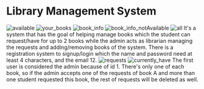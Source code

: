# Library Management System
![available](https://user-images.githubusercontent.com/101893955/163455594-6c93b1d0-ea27-4c7b-b18e-a322d8469045.png)
![your_books](https://user-images.githubusercontent.com/101893955/163455633-0da52b24-19f2-4f4c-8d22-9c54047c3ed6.png)
![book_info](https://user-images.githubusercontent.com/101893955/163456577-a30ca45e-a797-4c15-82c9-acf89a01f714.png)
![book_info_notAvailable](https://user-images.githubusercontent.com/101893955/163456619-11996b25-e2b3-41ce-a4cd-767928e2836c.png)
![all](https://user-images.githubusercontent.com/101893955/163455686-4628c209-ca2f-495a-a806-5dc3ef2973e3.png)
It's a system that has the goal of helping manage books which the student can request/have for up to 2 books while the admin acts as librarian managing the requests and
adding/removing books of the system.
There is a registration system to signup/login which the name and password need at least 4 characters, and the email 12.
![requests](https://user-images.githubusercontent.com/101893955/163456529-7740f9f8-c399-4726-aad0-47eb5b48cdf2.png)
![currently_have](https://user-images.githubusercontent.com/101893955/163456714-0b0dbe5d-29cd-4fc6-b6f3-46c55199c6a8.png)
The first user is considered the admin because of id 1.
There's only one of each book, so if the admin accepts one of the requests of book A and more than one student requested this book, the rest of requests will be deleted as well.

